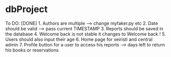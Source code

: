 # dbProject
To DO:
[DONE] 1. Authors are multiple --> change myfaker.py etc
2. Date should be valid --> pass current TIMESTAMP
3. Reports should be saved in the database
4. Welcome back <username> is not stable it changes to Welcome back !
5. Users should also input their age
6. Home page for xeiristi and central admin 
7. Profile button for a user to access his reports --> days left to return his books or reservations
